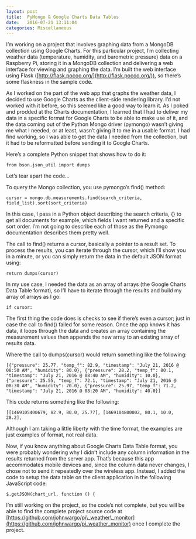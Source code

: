 ```yaml
---
layout: post
title:  PyMongo & Google Charts Data Tables
date:   2016-07-21 13:11:04
categories: Miscellaneous
---
```

I’m working on a project that involves graphing data from a MongoDB collection using Google Charts. For this particular project, I’m collecting weather data (temperature, humidity, and barometric pressure) data on a Raspberry Pi, storing it in a MongoDB collection and delivering a web interface for viewing and graphing the data. I’m built the web interface using Flask ([http://flask.pocoo.org/](http://flask.pocoo.org/)), so there’s some flaskness in the sample code.

As I worked on the part of the web app that graphs the weather data, I decided to use Google Charts as the client-side rendering library. I’d not worked with it before, so this seemed like a good way to learn it. As I poked and prodded at the Charts documentation, I learned that I had to deliver my data in a specific format for Google Charts to be able to make use of it, and the data coming out of the Python Mongo driver (pymongo) wasn’t giving me what I needed, or at least, wasn’t giving it to me in a usable format. I had find working, so I was able to get the data I needed from the collection, but it had to be reformatted before sending it to Google Charts.

Here’s a complete Python snippet that shows how to do it:

    from bson.json_util import dumps

Let’s tear apart the code…

To query the Mongo collection, you use pymongo’s find() method:

    cursor = mongo.db.measurements.find(search_criteria, field_list).sort(sort_criteria)

In this case, I pass in a Python object describing the search criteria, {} to get all documents for example, which fields I want returned and a specific sort order. I’m not going to describe each of those as the Pymongo documentation describes them pretty well.

The call to find() returns a cursor, basically a pointer to a result set. To process the results, you can iterate through the cursor, which I’ll show you in a minute, or you can simply return the data in the default JSON format using:

    return dumps(cursor)

In my use case, I needed the data as an array of arrays (the Google Charts Data Table format), so I’ll have to iterate through the results and build my array of arrays as I go:

    if cursor:

The first thing the code does is checks to see if there’s even a cursor; just in case the call to find() failed for some reason. Once the app knows it has data, it loops through the data and creates an array containing the measurement values then appends the new array to an existing array of results data.

Where the call to dumps(cursor) would return something like the following:

    [{"pressure": 25.77, "temp_f": 82.9, "timestamp": "July 21, 2016 @ 08:50 AM", "humidity": 80.0}, {"pressure": 28.2, "temp_f": 80.1, "timestamp": "July 21, 2016 @ 08:40 AM", "humidity": 10.0}, {"pressure": 25.55, "temp_f": 72.1, "timestamp": "July 21, 2016 @ 08:30 AM", "humidity": 70.0}, {"pressure": 25.97, "temp_f": 71.2, "timestamp": "July 21, 2016 @ 08:20 AM", "humidity": 40.0}]

This code returns something like the following:

    [[1469105400679, 82.9, 80.0, 25.77], [1469104800002, 80.1, 10.0, 28.2],

Although I am taking a little liberty with the time format, the examples are just examples of format, not real data.

Now, if you know anything about Google Charts Data Table format, you were probably wondering why I didn’t include any column information in the results returned from the server app. That’s because this app accommodates mobile devices and, since the column data never changes, I chose not to send it repeatedly over the wireless app. Instead, I added the code to setup the data table on the client application in the following JavaScript code:

    $.getJSON(chart_url, function () {

I’m still working on the project, so the code’s not complete, but you will be able to find the complete project source code at [https://github.com/johnwargo/pi\_weather\_monitor](https://github.com/johnwargo/pi_weather_monitor) once I complete the project.